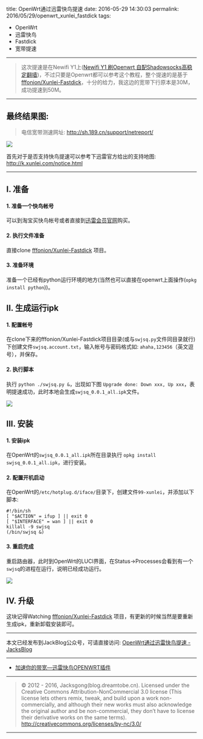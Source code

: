 title: OpenWrt通过迅雷快鸟提速
date: 2016-05-29 14:30:03
permalink: 2016/05/29/openwrt_xunlei_fastdick
tags:
- OpenWrt
- 迅雷快鸟
- Fastdick
- 宽带提速

---

> 这次提速是在Newifi Y1上([Newifi Y1 刷Openwrt 自配Shadowsocks高稳定翻墙](http://blog.dreamtobe.cn/2016/04/24/newifi_openwrt/))，不过只要是Openwrt都可以参考这个教程，整个提速的是基于[fffonion/Xunlei-Fastdick](https://github.com/fffonion/Xunlei-Fastdick)，十分的给力，我这边的宽带下行原本是30M，成功提速到50M。

<!-- more -->

---

## 最终结果图:

> 电信宽带测速网址: http://sh.189.cn/support/netreport/

![](/img/openwrt_xunlei-fastdick-1.png)

首先对于是否支持快鸟提速可以参考下迅雷官方给出的支持地图: http://k.xunlei.com/notice.html

---

## I. 准备

#### 1. 准备一个快鸟帐号

可以到淘宝买快鸟帐号或者直接到[迅雷会员官网](http://vip.xunlei.com/vip_service/introduce/)购买。

#### 2. 执行文件准备

直接clone [fffonion/Xunlei-Fastdick](https://github.com/fffonion/Xunlei-Fastdick) 项目。

#### 3. 准备环境

准备一个已经有python运行环境的地方(当然也可以直接在openwrt上面操作(`opkg install python`))。


## II. 生成运行ipk

#### 1. 配置帐号

在clone下来的fffonion/Xunlei-Fastdick项目目录(或与`swjsq.py`文件同目录就行)下创建文件`swjsq.account.txt`，输入帐号与密码格式如: `ahaha,123456`（英文逗号），并保存。

#### 2. 执行脚本

执行 `python ./swjsq.py &`，出现如下图 `Upgrade done: Down xxx, Up xxx`，表明提速成功，此时本地会生成`swjsq_0.0.1_all.ipk`文件。

![](/img/openwrt_xunlei-fastdick-2.png)

## III. 安装

#### 1. 安装ipk

在OpenWrt的`swjsq_0.0.1_all.ipk`所在目录执行 `opkg install swjsq_0.0.1_all.ipk`，进行安装。

#### 2. 配置开机启动

在OpenWrt的`/etc/hotplug.d/iface/`目录下，创建文件`99-xunlei`，并添加以下脚本:

```
#!/bin/sh
[ "$ACTION" = ifup ] || exit 0
[ "$INTERFACE" = wan ] || exit 0
killall -9 swjsq
(/bin/swjsq &)
```

#### 3. 重启完成

重启路由器，此时到OpenWrt的LUCI界面，在Status->Processes会看到有一个`swjsq`的进程在运行，说明已经成功运行。

![](/img/openwrt_xunlei-fastdick-3.png)

## IV. 升级

这块记得Watching [fffonion/Xunlei-Fastdick](https://github.com/fffonion/Xunlei-Fastdick) 项目，有更新的时候当然是要重新生成ipk，重新卸载安装即可。

---

本文已经发布到JackBlog公众号，可请直接访问: [OpenWrt通过迅雷快鸟提速 - JacksBlog](https://mp.weixin.qq.com/s?__biz=MzIyMjQxMzAzOA==&mid=2247483654&idx=1&sn=151940b17d4f1bd03076988027a35831)

---

- [加速你的带宽—迅雷快鸟OPENWRT插件](http://www.openwrt.org.cn/bbs/thread-19695-1-1.html)

---

> © 2012 - 2016, Jacksgong(blog.dreamtobe.cn). Licensed under the Creative Commons Attribution-NonCommercial 3.0 license (This license lets others remix, tweak, and build upon a work non-commercially, and although their new works must also acknowledge the original author and be non-commercial, they don’t have to license their derivative works on the same terms). http://creativecommons.org/licenses/by-nc/3.0/

---
